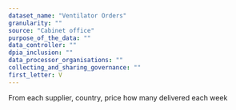 ```yaml
---
dataset_name: "Ventilator Orders"
granularity: ""
source: "Cabinet office"
purpose_of_the_data: ""
data_controller: ""
dpia_inclusion: ""
data_processor_organisations: ""
collecting_and_sharing_governance: ""
first_letter: V
---
```

From each supplier, country, price how many delivered each week